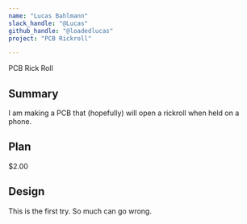 ```yaml
---
name: "Lucas Bahlmann"
slack_handle: "@Lucas"
github_handle: "@loadedlucas"
project: "PCB Rickroll"

---
```


PCB Rick Roll
## Summary
I am making a PCB that (hopefully) will open a rickroll when held on a phone.

## Plan
$2.00

## Design
This is the first try. So much can go wrong.
